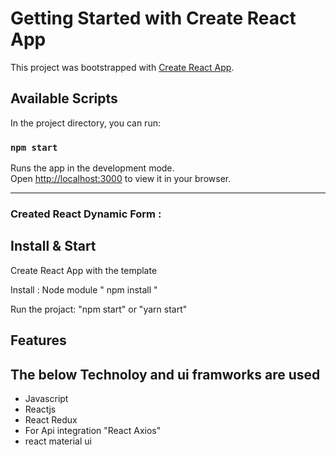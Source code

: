 # Getting Started with Create React App

This project was bootstrapped with [Create React App](https://github.com/facebook/create-react-app).

## Available Scripts

In the project directory, you can run:

### `npm start`

Runs the app in the development mode.\
Open [http://localhost:3000](http://localhost:3000) to view it in your browser.

---

<h3>Created React Dynamic Form :</h3>

## Install & Start

Create React App with the template

Install : Node module " npm install "

Run the projact: "npm start" or "yarn start"

## Features

## The below Technoloy and ui framworks are used

<ul>
  <li>Javascript</li>
  <li>Reactjs</li>
  <li>React Redux</li>
  <li>For Api integration "React Axios" </li>
  <li>react material ui</li>
</ul>
